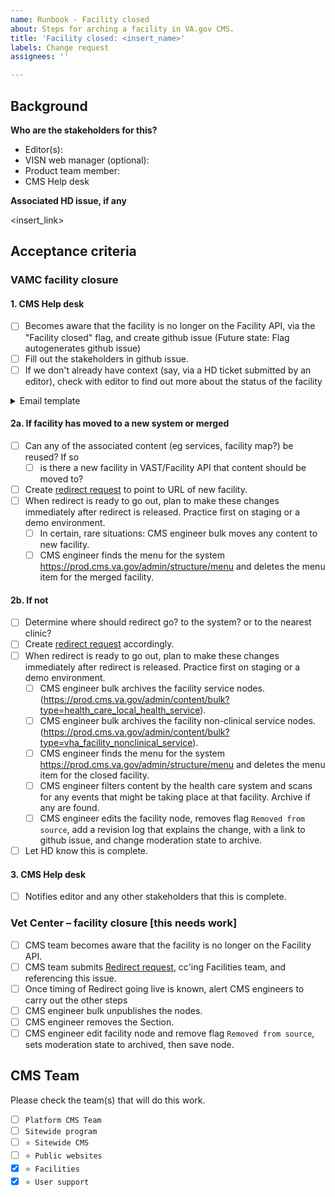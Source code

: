 ```yaml
---
name: Runbook - Facility closed
about: Steps for arching a facility in VA.gov CMS.
title: 'Facility closed: <insert_name>'
labels: Change request
assignees: ''

---
```


## Background

**Who are the stakeholders for this?**

- Editor(s):
- VISN web manager (optional):
- Product team member:
- CMS Help desk

**Associated HD issue, if any**

<insert_link>

## Acceptance criteria

### VAMC facility closure

#### 1. CMS Help desk
- [ ] Becomes aware that the facility is no longer on the Facility API, via the "Facility closed" flag, and create github issue  (Future state: Flag autogenerates github issue)
- [ ] Fill out the stakeholders in github issue.
- [ ] If we don't already have context (say, via a HD ticket submitted by an editor), check with editor to find out more about the status of the facility

<details><summary>Email template </summary>

```
FROM: vacms email
SUBJECT: <facility name> removed from VAST
CC: Jeffrey.Grandon@va.gov, Steve.Tokar2@va.gov, Jennifer.Heiland-Luedtke@va.gov, David.Conlon@va.gov
BODY:

Hi [VAMC editor who owns the node in CMS ]

We see that [name of facility] has been removed from VAST. If this facility has been permanently closed or moved, you can now work with us to unpublish the facility from the CMS and remove it from VA.gov.

Because some Veterans may have bookmarked this facility, external sites may have linked to it, and because it can take a little time for search engines to catch up to web content, we want prevent errors and bad web experiences for our Veterans.

   In order to do that we have some questions about the nature of this closure so that we can help redirect Veterans to the right place and understand this change.

1. Was this facility replaced with another facility?
   If yes, which one?
2. Is there a news release or story about this published on your VAMC website?
3. Anything else we should know about this facility closure?

If this facility has been removed from VAST in error, please notify our Support Desk as well as your VAST coordinator.

[outro]

[CMS helpdesk signature]
```


</details>

#### 2a. If facility has moved to a new system or merged
- [ ] Can any of the associated content  (eg services, facility map?) be reused? If so
  - [ ] is there a new facility in VAST/Facility API that content should be moved to?
- [ ] Create [redirect request](https://github.com/department-of-veterans-affairs/va.gov-cms/issues/new?assignees=&labels=Redirect+request&template=redirect-request-facility-url.md&title=Redirect+Request+for%3A+%3Cinsert+facility+name%3E) to point to URL of new facility.
- [ ] When redirect is ready to go out, plan to make these changes immediately after redirect is released. Practice first on staging or a demo environment.
  - [ ] In certain, rare situations: CMS engineer bulk moves any content to new facility.
  - [ ] CMS engineer finds the menu for the system https://prod.cms.va.gov/admin/structure/menu and deletes the menu item for the merged facility.

#### 2b. If not
- [ ] Determine where should redirect go? to the system? or to the nearest clinic?
- [ ] Create [redirect request](https://github.com/department-of-veterans-affairs/va.gov-cms/issues/new?assignees=&labels=Redirect+request&template=redirect-request-facility-url.md&title=Redirect+Request+for%3A+%3Cinsert+facility+name%3E) accordingly.
- [ ] When redirect is ready to go out, plan to make these changes immediately after redirect is released. Practice first on staging or a demo environment.
  - [ ] CMS engineer bulk archives the facility service nodes. (https://prod.cms.va.gov/admin/content/bulk?type=health_care_local_health_service).
  - [ ] CMS engineer bulk archives the facility non-clinical service nodes. (https://prod.cms.va.gov/admin/content/bulk?type=vha_facility_nonclinical_service).
  - [ ] CMS engineer finds the menu for the system https://prod.cms.va.gov/admin/structure/menu and deletes the menu item for the closed facility.
  - [ ] CMS engineer filters content by the health care system and scans for any events that might be taking place at that facility. Archive if any are found.
  - [ ] CMS engineer edits the facility node, removes  flag `Removed from source`, add a revision log that explains the change, with a link to github issue, and change moderation state to archive.
- [ ] Let HD know this is complete.

#### 3. CMS Help desk
- [ ] Notifies editor and any other stakeholders that this is complete.

### Vet Center – facility closure [this needs work]
- [ ] CMS team becomes aware that the facility is no longer on the Facility API.
- [ ] CMS team submits [Redirect request](https://github.com/department-of-veterans-affairs/va.gov-cms/issues/new?assignees=&labels=Redirect+request&template=redirect-request-facility-url.md&title=Redirect+Request+for%3A+%3Cinsert+facility+name%3E), cc'ing Facilities team, and referencing this issue.
- [ ] Once timing of Redirect going live is known, alert CMS engineers to carry out the other steps
- [ ] CMS engineer bulk unpublishes the nodes.
- [ ] CMS engineer removes the Section.
- [ ] CMS engineer edit facility node and remove flag `Removed from source`, sets moderation state to archived, then save node.

## CMS Team
Please check the team(s) that will do this work.

- [ ] `Platform CMS Team`
- [ ] `Sitewide program`
- [ ] `⭐️ Sitewide CMS`
- [ ] `⭐️ Public websites`
- [x] `⭐️ Facilities`
- [x] `⭐️ User support`
